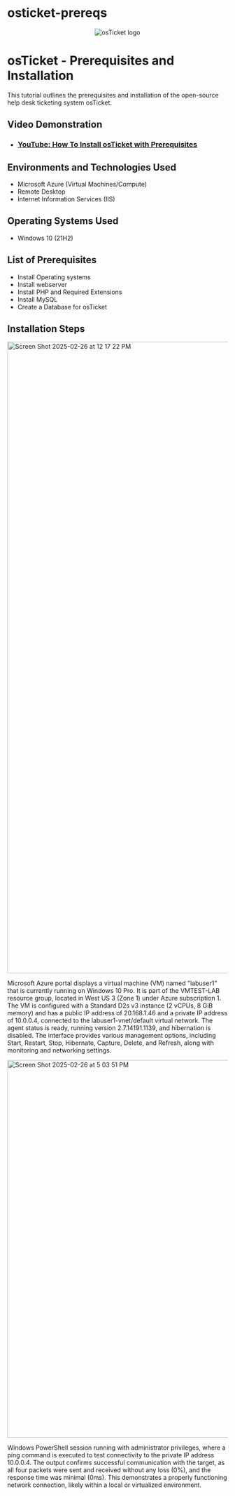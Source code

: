 # osticket-prereqs
<p align="center">
<img src="https://i.imgur.com/Clzj7Xs.png" alt="osTicket logo"/>
</p>

<h1>osTicket - Prerequisites and Installation</h1>
This tutorial outlines the prerequisites and installation of the open-source help desk ticketing system osTicket.<br />


<h2>Video Demonstration</h2>

- ### [YouTube: How To Install osTicket with Prerequisites](https://www.youtube.com)

<h2>Environments and Technologies Used</h2>

- Microsoft Azure (Virtual Machines/Compute)
- Remote Desktop
- Internet Information Services (IIS)

<h2>Operating Systems Used </h2>

- Windows 10</b> (21H2)

<h2>List of Prerequisites</h2>

- Install Operating systems
- Install webserver
- Install PHP and Required Extensions
- Install MySQL
- Create a Database for osTicket
  
<h2>Installation Steps</h2>


<img width="1440" alt="Screen Shot 2025-02-26 at 12 17 22 PM" src="https://github.com/user-attachments/assets/7c8f4aac-0b5d-43fb-b9a1-285f547efa8c" />



Microsoft Azure portal displays a virtual machine (VM) named "labuser1" that is currently running on Windows 10 Pro. It is part of the VMTEST-LAB resource group, located in West US 3 (Zone 1) under Azure subscription 1. The VM is configured with a Standard D2s v3 instance (2 vCPUs, 8 GiB memory) and has a public IP address of 20.168.1.46 and a private IP address of 10.0.0.4, connected to the labuser1-vnet/default virtual network. The agent status is ready, running version 2.7.14191.1139, and hibernation is disabled. The interface provides various management options, including Start, Restart, Stop, Hibernate, Capture, Delete, and Refresh, along with monitoring and networking settings.





<img width="861" alt="Screen Shot 2025-02-26 at 5 03 51 PM" src="https://github.com/user-attachments/assets/3321fa2a-7f6e-4d2f-b4a9-bc3f896d4048" />



Windows PowerShell session running with administrator privileges, where a ping command is executed to test connectivity to the private IP address 10.0.0.4. The output confirms successful communication with the target, as all four packets were sent and received without any loss (0%), and the response time was minimal (0ms). This demonstrates a properly functioning network connection, likely within a local or virtualized environment.

